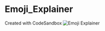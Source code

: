 # Emoji_Explainer
Created with CodeSandbox
![Emoji Explainer](https://user-images.githubusercontent.com/61750538/135430820-d3e95a3a-461e-4528-a1bb-e34f3f92df4d.png)
